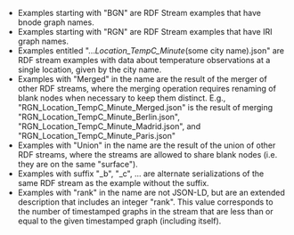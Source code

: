 * Examples starting with "BGN" are RDF Stream examples that have bnode graph names.
* Examples starting with "RGN" are RDF Stream examples that have IRI graph names.
* Examples entitled "..._Location_TempC_Minute_(some city name).json" are RDF stream examples with 
data about temperature observations at a single location, given by the city name.
* Examples with "Merged" in the name are the result of the merger of other RDF streams, where the 
merging operation requires renaming of blank nodes when necessary to keep them distinct. 
E.g., "RGN_Location_TempC_Minute_Merged.json" is the result of merging "RGN_Location_TempC_Minute_Berlin.json",  "RGN_Location_TempC_Minute_Madrid.json",
and  "RGN_Location_TempC_Minute_Paris.json"
* Examples with "Union" in the name are the result of the union of other RDF streams, where the streams are allowed
to share blank nodes (i.e. they are on the same "surface").
* Examples with suffix "_b", "_c", ... are alternate serializations of the same RDF stream as the example without the suffix.
* Examples with "rank" in the name are not JSON-LD, but are an extended description that includes an integer "rank". This value corresponds to the number of timestamped graphs in the stream that are less than or equal to the given timestamped graph (including itself).

